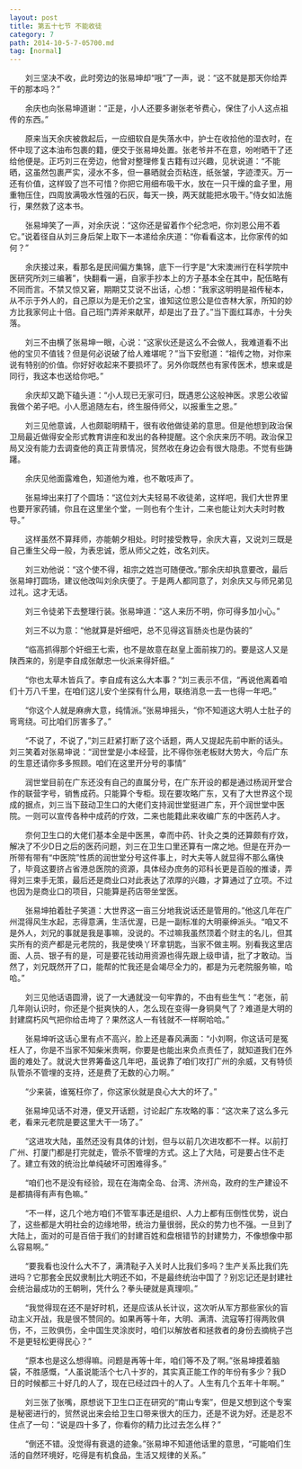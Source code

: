 ```yaml
---
layout: post
title: 第五十七节 不能收徒
category: 7
path: 2014-10-5-7-05700.md
tag: [normal]
---
```


　　刘三坚决不收，此时旁边的张易坤却“哦”了一声，说：“这不就是那天你给弄干的那本吗？”

　　余庆也向张易坤道谢：“正是，小人还要多谢张老爷费心，保住了小人这点祖传的东西。”

　　原来当天余庆被救起后，一应细软自是失落水中，护士在收拾他的湿衣时，在怀中现了这本油布包裹的籍，便交于张易坤处置。张老爷并不在意，吩咐晒干了还给他便是。正巧刘三在旁边，他曾对整理修复古籍有过兴趣，见状说道：“不能晒，这虽然包裹严实，浸水不多，但一暴晒就会页粘连，纸张皱，字迹湮灭。万一还有价值，这样毁了岂不可惜？你把它用细布吸干水，放在一只干燥的盒子里，用重物压住，四周放满吸水性强的石灰，每天一换，两天就能把水吸干。”侍女如法施行，果然救了这本书。

　　张易坤笑了一声，对余庆说：“这你还是留着作个纪念吧，你刘恩公用不着它。”说着径自从刘三身后架上取下一本递给余庆道：“你看看这本，比你家传的如何？”

　　余庆接过来，看那名是民间偏方集锦，底下一行字是“大宋澳洲行在科学院中医研究所刘三编著”，快翻看一遍，自家手抄本上的方子基本全在其中，配伍略有不同而言。不禁又惊又窘，期期艾艾说不出话，心想：“我家这明明是祖传秘本，从不示于外人的，自己原以为是无价之宝，谁知这位恩公是位杏林大家，所知的妙方比我家何止十倍。自己班门弄斧来献芹，却是出了丑了。”当下面红耳赤，十分失落。

　　刘三不由横了张易坤一眼，心说：“这家伙还是这么不会做人，我难道看不出他的宝贝不值钱？但是何必说破了给人难堪呢？”当下安慰道：“祖传之物，对你来说有特别的价值。你好好收起来不要损坏了。另外你既然也有家传医术，想来或是同行，我这本也送给你吧。”

　　余庆却又跪下磕头道：“小人现已无家可归，既遇恩公这般神医。求恩公收留我做个弟子吧。小人愿追随左右，终生服侍师父，以报重生之恩。”

　　刘三见他意诚，人也颇聪明精干，很有收他做徒弟的意思。但是他想到政治保卫局最近做得安全形式教育讲座和发出的各种提醒。这个余庆来历不明。政治保卫局又没有能力去调查他的真正背景情况，贸然收在身边会有很大隐患。不觉有些踌躇。

　　余庆见他面露难色，知道他为难，也不敢吱声了。

　　张易坤出来打了个圆场：“这位刘大夫轻易不收徒弟，这样吧，我们大世界里也要开家药铺，你且在这里坐个堂，一则也有个生计，二来也能让刘大夫时时教导。”

　　这样虽然不算拜师，亦能朝夕相处。时时接受教导，余庆大喜，又说刘三既是自己重生父母一般，为表忠诚，愿从师父之姓，改名刘庆。

　　刘三劝他说：“这个使不得，祖宗之姓岂可随便改。”那余庆却执意要改，最后张易坤打圆场，建议他改叫刘余庆便了。于是两人都同意了，刘余庆又与师兄弟见过礼。这才无话。

　　刘三令徒弟下去整理行装。张易坤道：“这人来历不明，你可得多加小心。”

　　刘三不以为意：“他就算是奸细吧，总不见得这盲肠炎也是伪装的”

　　“临高抓得那个奸细王七索，也不是故意在赵皇上面前挨刀的。要是这人又是陕西来的，别是李自成张献忠一伙派来得奸细。”

　　“你也太草木皆兵了。李自成有这么大本事？”刘三表示不信，“再说他离着咱们十万八千里，在咱们这儿安个坐探有什么用，联络消息一去一也得一年吧。”

　　“你这个人就是麻痹大意，纯情派。”张易坤摇头，“你不知道这大明人士肚子的弯弯绕。可比咱们厉害多了。”

　　“不说了，不说了，”刘三赶紧打断了这个话题，两人又提起先前中断的话头。刘三笑着对张易坤说：“润世堂是小本经营，比不得你张老板财大势大，今后广东的生意还请你多多照顾。咱们在这里开分号的事情”

　　润世堂目前在广东还没有自己的直属分号，在广东开设的都是通过杨润开堂合作的联营字号，销售成药。只能算个专柜。现在要攻略广东，又有了大世界这个现成的据点，刘三当下鼓动卫生口的大佬们支持润世堂挺进广东，开个润世堂中医院。一则可以宣传各种中成药的疗效，二来也能籍此来收编广东的中医药人才。

　　奈何卫生口的大佬们基本全是中医黑，幸而中药、针灸之类的还算颇有疗效，解决了不少D日之后的医药问题，刘三在卫生口里还算有一席之地。但是在开办一所带有带有“中医院”性质的润世堂分号这件事上，时大夫等人就显得不那么痛快了，毕竟这要挤占省港总医院的资源，具体经办庶务的邓科长更是百般的推诿，弄得刘三束手无策，最后还是商业口对此表达了浓厚的兴趣，才算通过了立项。不过也因为是商业口的项目，只能算是药店带坐堂医。

　　张易坤拍着肚子笑道：大世界这一亩三分地我说话还是管用的。”他这几年在广州混得风生水起，志得意满，生活优渥，已是一副标准的大明豪绅派头。“咱又不是外人，刘兄的事就是我是事嘛，没说的。不过嘛我虽然顶着个财主的名儿，但其实所有的资产都是元老院的，我是使唤丫环拿钥匙，当家不做主啊。别看我这里店面、人员、银子有的是，可是要花钱动用资源也得先跟上级申请，批了才敢动。当然了，刘兄既然开了口，能帮的忙我还是会竭尽全力的，都是为元老院服务嘛，哈哈。”

　　刘三见他话语圆滑，说了一大通就没一句牢靠的，不由有些生气：“老张，前几年刚认识时，你还是个挺爽快的人，怎么现在变得一身铜臭气了？难道是大明的封建腐朽风气把你给击垮了？果然这人一有钱就不一样啊哈哈。”

　　张易坤听这话心里有点不高兴，脸上还是春风满面：“小刘啊，你这话可是冤枉人了，你是不当家不知柴米贵啊，你要是也能出来负点责任了，就知道我们在外面的难处了。就说大世界筹备这几年吧，虽说靠了咱们攻打广州的余威，又有特侦队管杀不管埋的支持，还是费了无数的心力啊。”

　　“少来装，谁冤枉你了，你这家伙就是良心大大的坏了。”

　　张易坤见话不对港，便叉开话题，讨论起广东攻略的事：“这次来了这么多元老，看来元老院是要这里大干一场了。”

　　“这进攻大陆，虽然还没有具体的计划，但与以前几次进攻都不一样。以前打广州、打厦门都是打完就走，管杀不管埋的方式。这上了大陆，可是要占住不走了。建立有效的统治比单纯破坏可困难得多。”

　　“咱们也不是没有经验，现在在海南全岛、台湾、济州岛，政府的生产建设不是都搞得有声有色嘛。”

　　“不一样，这几个地方咱们不管军事还是组织、人力上都有压倒性优势，说白了，这些都是大明社会的边缘地带，统治力量很弱，民众的势力也不强。一旦到了大陆上，面对的可是百倍于我们的封建百姓和盘根错节的封建势力，不像想像中那么容易啊。”

　　“要我看也没什么大不了，满清鞑子入关时人比我们多吗？生产关系比我们先进吗？它那套全民奴隶制比大明还不如，不是最终统治中国了？别忘记还是封建社会统治最成功的王朝咧，凭什么？拳头硬就是真理呗。”

　　“我觉得现在还不是好时机，还是应该从长计议，这次听从军方那些家伙的盲动主义开战，我是很不赞同的。如果再等十年，大明、满清、流寇等打得两败俱伤，不，三败俱伤，全中国生灵涂炭时，咱们以解放者和拯救者的身份去摘桃子岂不是更轻松更得民心？”

　　“原本也是这么想得嘛。问题是再等十年，咱们等不及了啊。”张易坤摸着脑袋，不胜感慨，“人虽说能活个七八十岁的，其实真正能工作的年份有多少？我D日的时候都三十好几的人了，现在已经过四十的人了。人生有几个五年十年啊。”

　　刘三张了张嘴，原想说下卫生口正在研究的“南山专案”，但是又想到这个专案是秘密进行的，贸然说出来会给卫生口带来很大的压力，还是不说为好。还是忍不住点了一句：“说是四十多了，你看你的精力比过去怎么样？”

　　“倒还不错。没觉得有衰退的迹象。”张易坤不知道他话里的意思，“可能咱们生活的自然环境好，吃得是有机食品，生活又规律的关系。”
